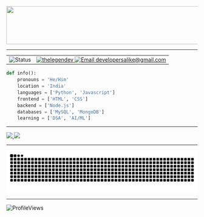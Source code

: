<!-- Banner -->
<img align="center"
    src="https://readme-typing-svg.demolab.com/?font=Source+Code+Pro&weight=450&size=23&duration=2500&pause=1000&color=FF3C25&center=true&vCenter=true&width=450&lines=Developer+of+Nub+Bot+on+Discord;Open+Source+Enthusiast;3%2B+years+of+Coding+Experience"
    width="1000" height="100" />
    
<hr>

<!-- Status and Socials -->
<table>
  <tr>
    <td>
      <img src="https://api.statusbadges.me/badge/status/211888560662511617?simple=true&style=for-the-badge" alt="Status" />
    </td>
    <td align="right">
      <a href="https://discord.com/users/816250247616659489" target="_blank" rel="noopener noreferrer">
        <img src="https://raw.githubusercontent.com/maurodesouza/profile-readme-generator/master/src/assets/icons/social/discord/default.svg" width="52" height="40" alt="thelegendev" />
      </a>
      <a href="mailto:developersalike@gmail.com" target="_blank" rel="noopener noreferrer">
        <img src="https://raw.githubusercontent.com/maurodesouza/profile-readme-generator/master/src/assets/icons/social/gmail/default.svg" width="52" height="40" alt="Email developersalike@gmail.com" />
      </a>
    </td>
  </tr>
</table>

<!-- Info -->
```py
def info():
    pronouns = 'He/Him'
    location = 'India'
    languages = ['Python', 'Javascript']
    frontend = ['HTML', 'CSS']
    backend = ['Node.js']
    databases = ['MySQL', 'MongoDB']
    learning = ['DSA', 'AI/ML']
``` 

<hr>

<!-- Stats -->
<div>
    <a href="https://github.com/anuraghazra/github-readme-stats">
      <img width="420px" src="https://github-readme-stats.vercel.app/api?username=thelegendev&show_icons=true&theme=react&border_color=61dafb&hide_border=false" />
    </a>
    <a href="https://github.com/anuraghazra/github-readme-stats">
      <img width="375px" src="https://github-readme-stats.vercel.app/api/top-langs/?username=thelegendev&hide=c%23,powershell,Mathematica,Ruby,Objective-C,Objective-C%2b%2b,Cuda&title_color=61dafb&text_color=ffffff&icon_color=61dafb&bg_color=20232a&langs_count=8&layout=compact&border_color=61dafb&hide_border=false&size_weight=0.5&count_weight=0.5" />
    </a>
</div>

<hr>

<!-- Snake Animation -->

![Snake animation](https://raw.githubusercontent.com/thelegendev/thelegendev/output/github-contribution-grid-snake-dark.svg)

<hr>

<!-- Profile Views -->
<div align="left"> 
    <img
        src="https://komarev.com/ghpvc/?username=thelegendev&label=Profile%20views&color=0e75b6&style=flat"
        alt="ProfileViews" /> 
</div>

